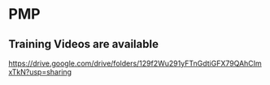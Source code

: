 # PMP

## Training Videos are available
https://drive.google.com/drive/folders/129f2Wu291yFTnGdtiGFX79QAhCImxTkN?usp=sharing
